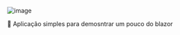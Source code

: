 ![image](https://user-images.githubusercontent.com/13973962/95500214-e22b1100-097c-11eb-9e90-12f5cdcd5ef3.png)

:memo: Aplicação simples para demosntrar um pouco do blazor
